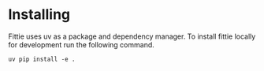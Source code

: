 # Installing

Fittie uses uv as a package and dependency manager. To install fittie locally for development run the following command.

```shell
uv pip install -e .
```